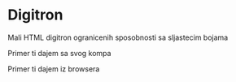 # Digitron
Mali HTML digitron ogranicenih sposobnosti sa sljastecim bojama


Primer ti dajem sa svog kompa


Primer ti dajem iz browsera

